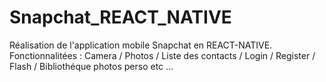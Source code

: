 # Snapchat_REACT_NATIVE
Réalisation de l'application mobile Snapchat en REACT-NATIVE. Fonctionnalitées : Camera / Photos / Liste des contacts / Login / Register / Flash / Bibliothéque photos perso etc ...
